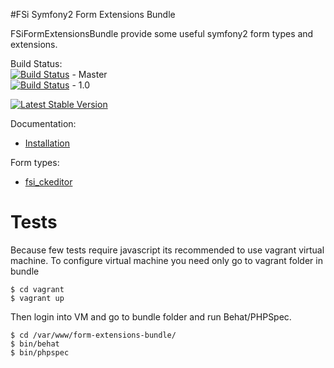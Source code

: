 #FSi Symfony2 Form Extensions Bundle

FSiFormExtensionsBundle provide some useful symfony2 form types and extensions.

Build Status:  
[![Build Status](https://travis-ci.org/fsi-open/form-extensions-bundle.png?branch=master)](https://travis-ci.org/fsi-open/form-extensions-bundle) - Master  
[![Build Status](https://travis-ci.org/fsi-open/form-extensions-bundle.png?branch=1.0)](https://travis-ci.org/fsi-open/form-extensions-bundle) - 1.0

[![Latest Stable Version](https://poser.pugx.org/fsi/form-extensions-bundle/v/stable.png)](https://packagist.org/packages/fsi/form-extensions-bundle)

Documentation:

* [Installation](Resources/doc/installation.md)

Form types: 
* [fsi_ckeditor](Resources/doc/fsi_ckeditor.md)

# Tests

Because few tests require javascript its recommended to use vagrant virtual machine.
To configure virtual machine you need only go to vagrant folder in bundle

```
$ cd vagrant
$ vagrant up
```

Then login into VM and go to bundle folder and run Behat/PHPSpec.

```
$ cd /var/www/form-extensions-bundle/
$ bin/behat
$ bin/phpspec
```
